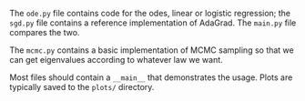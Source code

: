 The `ode.py` file contains code for the odes, linear or logistic regression; the `sgd.py` file contains a reference implementation of AdaGrad. The `main.py` file compares the two.

The `mcmc.py` contains a basic implementation of MCMC sampling so that we can get eigenvalues according to whatever law we want.

Most files should contain a `__main__` that demonstrates the usage. Plots are typically saved to the `plots/` directory.
